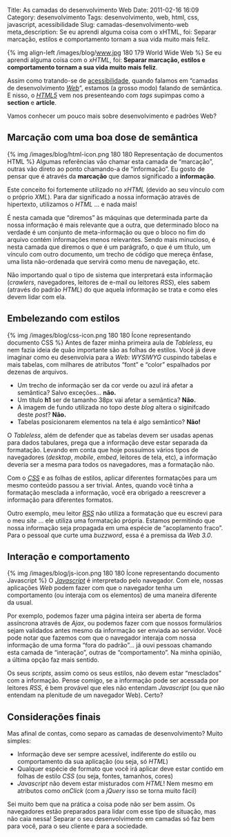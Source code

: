 Title: As camadas do desenvolvimento Web
Date: 2011-02-16 16:09
Category: desenvolvimento
Tags: desenvolvimento, web, html, css, javascript, acessibilidade
Slug: camadas-desenvolvimento-web
meta_description: Se eu aprendi alguma coisa com o xHTML, foi: Separar marcação, estilos e comportamento tornam a sua vida muito mais feliz.


{% img align-left /images/blog/www.jpg 180 179 World Wide Web %}
Se eu aprendi alguma coisa com o *xHTML*, foi:
**Separar marcação, estilos e comportamento tornam a sua vida muito mais
feliz**.

Assim como tratando-se de [acessibilidade][], quando falamos em “camadas
de desenvolvimento [*Web*][]“, estamos (a grosso modo) falando de
semântica. E nisso, o [*HTML5*][] vem nos presenteando com *tags*
supimpas como a **section** e **article**.

Vamos conhecer um pouco mais sobre desenvolvimento e padrões Web?

<!-- PELICAN_END_SUMMARY -->


Marcação com uma boa dose de semântica
--------------------------------------

{% img /images/blog/html-icon.png 180 180 Representação de documentos HTML %}
Algumas referências vão chamar esta camada de “marcação”, outras vão direto ao
ponto chamando-a de “informação”. Eu gosto de pensar que é através da **marcação**
que damos significado a **informação**.

Este conceito foi fortemente utilizado no *xHTML* (devido ao seu vínculo
com o próprio *XML*). Para dar significado a nossa informação através de
hipertexto, utilizamos o *HTML* … e nada mais!

É nesta camada que “diremos” às máquinas que determinada parte da nossa
informação é mais relevante que a outra, que determinado bloco na
verdade é um conjunto de meta-informação ou que o bloco no fim do
arquivo contém informações menos relevantes. Sendo mais minucioso, é
nesta camada que diremos o que é um parágrafo, o que é um título, um
vínculo com outro documento, um trecho de código que mereça ênfase, uma
lista não-ordenada que servirá como menu de navegação, etc.

Não importando qual o tipo de sistema que interpretará esta informação
(*crawlers*, navegadores, leitores de e-mail ou leitores *RSS*), eles
sabem (através do padrão *HTML*) do que aquela informação se trata e
como eles devem lidar com ela.


Embelezando com estilos
-----------------------

{% img /images/blog/css-icon.png 180 180 Ícone representando documento CSS %}
Antes de fazer minha primeira
aula de *Tableless*, eu nem fazia ideia de quão importante são as folhas
de estilos. Você já deve imaginar como eu desenvolvia para a *Web*:
*WYSIWYG* cuspindo tabelas e mais tabelas, com milhares de atributos
“font” e “color” espalhados por dezenas de arquivos.

* Um trecho de informação ser da cor verde ou azul irá afetar a
    semântica? Salvo exceções… **não.**
* Um título **h1** ser de tamanho 38px vai afetar a semântica?
    **Não.**
* A imagem de fundo utilizada no topo deste *blog* altera o
    siginifcado deste *post*? **Não.**
* Tabelas posicionarem elementos na tela é algo semântico? **Não!**

O *Tableless*, além de defender que as tabelas devem ser usadas apenas
para dados tabulares, prega que a informação deve estar separada da
formatação. Levando em conta que hoje possuímos vários tipos de
navegadores (*desktop*, *mobile*, *embed*, leitores de tela, etc), a
informação deveria ser a mesma para todos os navegadores, mas a
formatação não.

Com o [*CSS*][] e as folhas de estilos, aplicar diferentes formatações
para um mesmo conteúdo passou a ser trivial. Antes, quando você tinha a
formatação mesclada a informação, você era obrigado a reescrever a
informação para diferentes formatos.

Outro exemplo, meu leitor [*RSS*][] não utiliza a formatação que eu
escrevi para o meu *site* … ele utiliza uma formatação própria. Estamos
permitindo que nossa informação seja propagada em uma espécie de
“acoplamento fraco”. Para o pessoal que curte uma *buzzword*, essa é a
premissa da *Web 3.0*.


Interação e comportamento
-------------------------

{% img /images/blog/js-icon.png 180 180 Ícone representando documento Javascript %}
O [*Javascript*][] é interpretado pelo navegador. Com ele, nossas aplicações *Web* podem
fazer com que o navegador tenha um comportamento (ou interaja com os
elementos) de uma maneira diferente da usual.

Por exemplo, podemos fazer uma página inteira ser aberta de forma
assíncrona através de *Ajax*, ou podemos fazer com que nossos
formulários sejam validados antes mesmo da informação ser enviada ao
servidor. Você pode notar que fazemos com que o navegador interaja com
nossa informação de uma forma “fora do padrão”… já ouvi pessoas chamando
esta camada de “interação”, outras de “comportamento”. Na minha opinião,
a última opção faz mais sentido.

Os seus *scripts*, assim como os seus estilos, não devem estar
“mesclados” com a informação. Pense comigo, se a informação pode ser
acessada por leitores *RSS*, é bem provável que eles não entendam
*Javascript* (ou que não entendam na plenitude de um navegador Web).
Certo?


Considerações finais
--------------------

Mas afinal de contas, como separo as camadas de desenvolvimento? Muito
simples:

* Informação deve ser sempre acessível, indiferente do estilo ou
    comportamento da sua aplicação (ou seja, só *HTML*)
* Qualquer espécie de formato que você irá aplicar deve estar contido
    em folhas de estilo *CSS* (ou seja, fontes, tamanhos, cores)
* *Javascript* não devem estar misturados com *HTML*! Nem mesmo em
    atributos como *onClick* (com a *jQuery* isso se torna muito fácil)

Sei muito bem que na prática a coisa pode não ser bem assim. Os
navegadores estão preparados para lidar com esse tipo de situação, mas
não caia nessa! Separar o seu desenvolvimento em camadas só faz bem para
você, para o seu cliente e para a sociedade.


  [acessibilidade]: {tag}acessibilidade
    "Leia mais sobre Acessibilidade"
  [*Web*]: {tag}web "Leia mais sobre Web"
  [*HTML5*]: {tag}html5 "Leia mais sobre HTML5"
  [*CSS*]: {tag}css3 "Leia mais sobre CSS3"
  [*RSS*]: {filename}o-que-e-rss.md
    "O que é RSS?"
  [*Javascript*]: {tag}javascript
    "Leia mais sobre Javascript"
